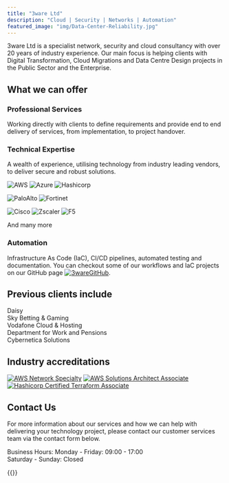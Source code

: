 ```yaml
---
title: "3ware Ltd"
description: "Cloud | Security | Networks | Automation"
featured_image: "img/Data-Center-Reliability.jpg"
---
```


3ware Ltd is a specialist network, security and cloud consultancy with over 20 years of industry experience. Our main focus is helping clients with Digital Transformation, Cloud Migrations and Data Centre Design projects in the Public Sector and the Enterprise.

## What we can offer

### Professional Services

Working directly with clients to define requirements and provide end to end delivery of services, from implementation, to project handover.

### Technical Expertise

A wealth of experience, utilising technology from industry leading vendors, to deliver secure and robust solutions.

![AWS](img/awsLogo.png) ![Azure](img/azureLogo.png) ![Hashicorp](img/Hashicorp-Mark_onLight.png)

![PaloAlto](img/paloLogo.png) ![Fortinet](img/fortinetLogo.png)

![Cisco](img/ciscoLogo.png) ![Zscaler](img/zscalerLogo.png) ![F5](img/f5Logo.png)

And many more

### Automation

Infrastructure As Code (IaC), CI/CD pipelines, automated testing and documentation. You can checkout some of our workflows and IaC projects on our GitHub page
[![3wareGitHub](img/GitHub_Invertocat_Dark.png)](https://github.com/3ware).

## Previous clients include

Daisy  
Sky Betting & Gaming  
Vodafone Cloud & Hosting  
Department for Work and Pensions  
Cybernetica Solutions

## Industry accreditations

[![AWS Network Specialty](img/awsNS200x200.png)](https://www.credly.com/badges/74b96bf7-98bd-40d6-aff5-89d9dec04e1e/public_url) [![AWS Solutions Architect Associate](img/awsSA200x200.png)](https://www.credly.com/badges/8b3be25b-03fb-412a-8384-e8c165926af3/public_url)
[![Hashicorp Certified Terraform Associate](img/hcTFA200x200.png)](https://www.credly.com/badges/e7459170-c173-4484-b258-44b0e9c7755c/public_url)

## Contact Us

For more information about our services and how we can help with delivering your technology project, please contact our customer services team via the contact form below.

Business Hours: Monday - Friday: 09:00 - 17:00  
Saturday - Sunday: Closed

{{<form-contact action="https://formspree.io/f/xnnaggkn" method="POST">}}

